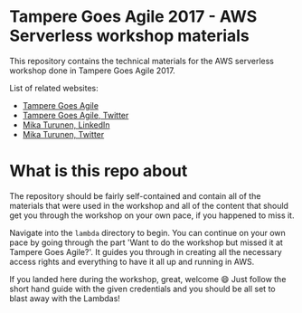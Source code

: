 # Tampere Goes Agile 2017 - AWS Serverless workshop materials

This repository contains the technical materials for the AWS serverless workshop done in Tampere Goes Agile 2017.

List of related websites: 

* [Tampere Goes Agile](http://tamperegoesagile.fi/)
* [Tampere Goes Agile, Twitter](https://twitter.com/tmpgoesagile)
* [Mika Turunen, LinkedIn](http://mikaturunen.eu)
* [Mika Turunen, Twitter](https://twitter.com/mikaturunen)


# What is this repo about

The repository should be fairly self-contained and contain all of the materials that were used in the workshop and all of the content that should get you through the workshop on your own pace, if you happened to miss it.

Navigate into the `lambda` directory to begin. You can continue on your own pace by going through the part 'Want to do the workshop but missed it at Tampere Goes Agile?'. It guides you through in creating all the necessary access rights and everything to have it all up and running in AWS.

If you landed here during the workshop, great, welcome :smile: Just follow the short hand guide with the given credentials and you should be all set to blast away with the Lambdas!

